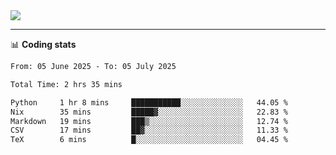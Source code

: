<picture>
  <source
  srcset="https://github-readme-stats.vercel.app/api?username=sant0s12&show_icons=true&theme=dark"
  media="(prefers-color-scheme: dark)"
  />
  <source
  srcset="https://github-readme-stats.vercel.app/api?username=sant0s12&show_icons=true"
  media="(prefers-color-scheme: light)"
  />
  <img src="https://github-readme-stats.vercel.app/api?username=sant0s12&show_icons=true" />
</picture>

---

📊 **Coding stats**

<!--START_SECTION:waka-->

```txt
From: 05 June 2025 - To: 05 July 2025

Total Time: 2 hrs 35 mins

Python     1 hr 8 mins     ███████████░░░░░░░░░░░░░░   44.05 %
Nix        35 mins         █████▓░░░░░░░░░░░░░░░░░░░   22.83 %
Markdown   19 mins         ███▒░░░░░░░░░░░░░░░░░░░░░   12.74 %
CSV        17 mins         ██▓░░░░░░░░░░░░░░░░░░░░░░   11.33 %
TeX        6 mins          █░░░░░░░░░░░░░░░░░░░░░░░░   04.45 %
```

<!--END_SECTION:waka-->
